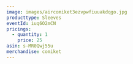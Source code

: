 ```yaml
---
image: images/aircomiket3ezvpwfiuuakdqgo.jpg
producttype: Sleeves
eventId: iuq6O2mCN
pricings:
  - quantity: 1
    price: 25
asin: s-MR0Qwj55u
merchandise: comiket
---
```

